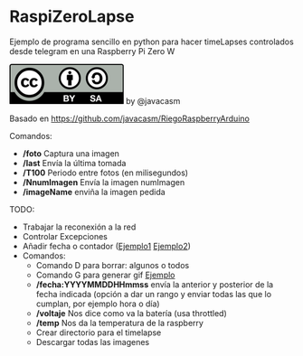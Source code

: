 # RaspiZeroLapse

Ejemplo de programa sencillo en python para hacer timeLapses controlados desde telegram en una Raspberry Pi Zero W


![Licencia CC](./images/Licencia_cc_peque.png) by @javacasm

Basado en https://github.com/javacasm/RiegoRaspberryArduino

Comandos:

* **/foto** Captura una imagen
* **/last** Envía la última tomada
* **/T100** Periodo entre fotos (en milisegundos)
* **/NnumImagen** Envía la imagen numImagen
* **/imageName** enviña la imagen pedida

TODO:

* Trabajar la reconexión a la red
* Controlar Excepciones
* Añadir fecha o contador ([Ejemplo1](https://raspberrypi.stackexchange.com/questions/54930/possible-to-display-current-time-in-pi-camera-recording) [Ejemplo2](https://www.raspberrypi.org/forums/viewtopic.php?t=187773))  
* Comandos:
    * Comando D para borrar: algunos o todos
    * Comando G para generar gif [Ejemplo](https://projects.raspberrypi.org/en/projects/timelapse-setup/5)
    * **/fecha:YYYYMMDDHHmmss** envía la anterior y posterior de la fecha indicada (opción a dar un rango y enviar todas las que lo cumplan, por ejemplo hora o día)
    * **/voltaje** Nos dice como va la batería (usa throttled)
    * **/temp** Nos da la temperatura de la raspberry
    * Crear directorio para el timelapse
    * Descargar todas las imagenes
